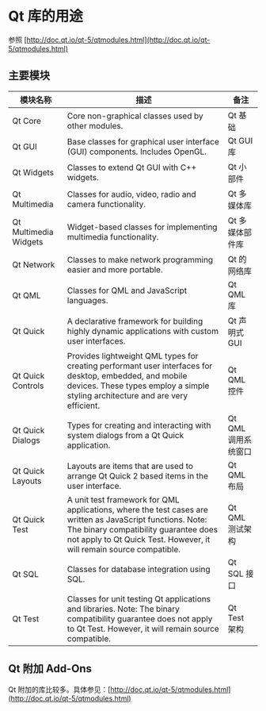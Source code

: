 # Qt 库的用途

参照 [http://doc.qt.io/qt-5/qtmodules.html](http://doc.qt.io/qt-5/qtmodules.html)

## 主要模块

| 模块名称              | 描述                                                                                                                                                                                                                       | 备注                |
| --------------------- | -------------------------------------------------------------------------------------------------------------------------------------------------------------------------------------------------------------------------- | ------------------- |
| Qt Core               | Core non-graphical classes used by other modules.                                                                                                                                                                          | Qt 基础             |
| Qt GUI                | Base classes for graphical user interface (GUI) components. Includes OpenGL.                                                                                                                                               | Qt GUI 库           |
| Qt Widgets            | Classes to extend Qt GUI with C++ widgets.                                                                                                                                                                                 | Qt 小部件           |
| Qt Multimedia         | Classes for audio, video, radio and camera functionality.                                                                                                                                                                  | Qt 多媒体库         |
| Qt Multimedia Widgets | Widget-based classes for implementing multimedia functionality.                                                                                                                                                            | Qt 多媒体部件库     |
| Qt Network            | Classes to make network programming easier and more portable.                                                                                                                                                              | Qt 的网络库         |
| Qt QML                | Classes for QML and JavaScript languages.                                                                                                                                                                                  | Qt QML 库           |
| Qt Quick              | A declarative framework for building highly dynamic applications with custom user interfaces.                                                                                                                              | Qt 声明式 GUI       |
| Qt Quick Controls     | Provides lightweight QML types for creating performant user interfaces for desktop, embedded, and mobile devices. These types employ a simple styling architecture and are very efficient.                                 | Qt QML 控件         |
| Qt Quick Dialogs      | Types for creating and interacting with system dialogs from a Qt Quick application.                                                                                                                                        | Qt QML 调用系统窗口 |
| Qt Quick Layouts      | Layouts are items that are used to arrange Qt Quick 2 based items in the user interface.                                                                                                                                   | Qt QML 布局         |
| Qt Quick Test         | A unit test framework for QML applications, where the test cases are written as JavaScript functions. Note: The binary compatibility guarantee does not apply to Qt Quick Test. However, it will remain source compatible. | Qt QML 测试架构     |
| Qt SQL                | Classes for database integration using SQL.                                                                                                                                                                                | Qt SQL 接口         |
| Qt Test               | Classes for unit testing Qt applications and libraries. Note: The binary compatibility guarantee does not apply to Qt Test. However, it will remain source compatible.                                                     | Qt Test 架构        |

## Qt 附加 Add-Ons

Qt 附加的库比较多。具体参见：[http://doc.qt.io/qt-5/qtmodules.html](http://doc.qt.io/qt-5/qtmodules.html)
